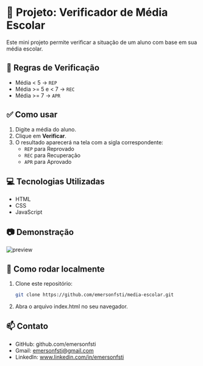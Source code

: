 # 📘 Projeto: Verificador de Média Escolar

Este mini projeto permite verificar a situação de um aluno com base em sua média escolar.

## 🧾 Regras de Verificação

- Média < 5 → `REP`
- Média >= 5 e < 7 → `REC`
- Média >= 7 → `APR`

## ✅ Como usar

1. Digite a média do aluno.
2. Clique em **Verificar**.
3. O resultado aparecerá na tela com a sigla correspondente:
   - `REP` para Reprovado
   - `REC` para Recuperação
   - `APR` para Aprovado

## 💻 Tecnologias Utilizadas

- HTML
- CSS
- JavaScript

## 📷 Demonstração

![preview](screenshot.png)

## 📂 Como rodar localmente

1. Clone este repositório:
   ```bash
   git clone https://github.com/emersonfsti/media-escolar.git

2. Abra o arquivo index.html no seu navegador.

## 📫 Contato
- GitHub: github.com/emersonfsti
- Gmail: emersonfsti@gmail.com
- LinkedIn: www.linkedin.com/in/emersonfsti
